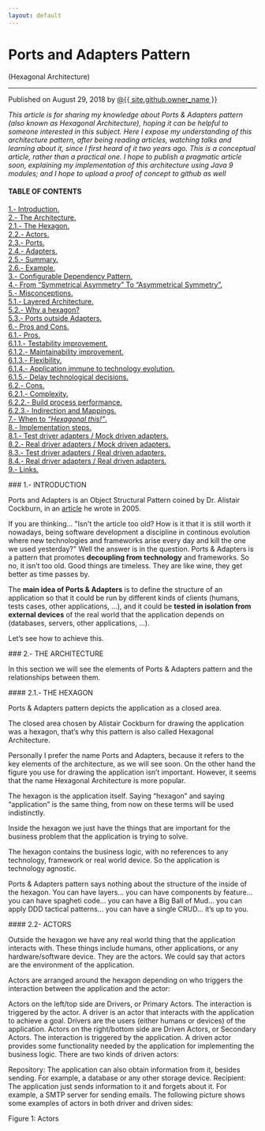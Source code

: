 ```yaml
---
layout: default
---
```


<div id="title">
<h1>Ports and Adapters Pattern</h1>
<p>(Hexagonal Architecture)</p>
<hr>
<span class="credits right">Published on August 29, 2018 by <a href="{{ site.github.owner_url }}">@{{ site.github.owner_name }}</a></span>
</div>

<p><em>This article is for sharing my knowledge about Ports & Adapters pattern (also known as Hexagonal Architecture), hoping it can be helpful to someone interested in this subject. Here I expose my understanding of this architecture pattern, after being reading articles, watching talks and learning about it, since I first heard of it two years ago. This is a conceptual article, rather than a practical one. I hope to publish a pragmatic article soon, explaining my implementation of this architecture using Java 9 modules; and I hope to upload a proof of concept to github as well</em></p>

#### TABLE OF CONTENTS

<a href="https://jmgarridopaz.github.io/content/hexagonalarchitecture.html#tc1">1.- Introduction.</a><br>
<a href="https://jmgarridopaz.github.io/content/hexagonalarchitecture.html#tc2">2.- The Architecture.</a><br>
  <a href="https://jmgarridopaz.github.io/content/hexagonalarchitecture.html#tc2-1">2.1.- The Hexagon.</a><br>
  <a href="https://jmgarridopaz.github.io/content/hexagonalarchitecture.html#tc2-2">2.2.- Actors.</a><br>
  <a href="https://jmgarridopaz.github.io/content/hexagonalarchitecture.html#tc2-3">2.3.- Ports.</a><br>
  <a href="https://jmgarridopaz.github.io/content/hexagonalarchitecture.html#tc2-4">2.4.- Adapters.</a><br>
  <a href="https://jmgarridopaz.github.io/content/hexagonalarchitecture.html#tc2-5">2.5.- Summary.</a><br>
  <a href="https://jmgarridopaz.github.io/content/hexagonalarchitecture.html#tc2-6">2.6.- Example.</a><br>
<a href="https://jmgarridopaz.github.io/content/hexagonalarchitecture.html#tc3">3.- Configurable Dependency Pattern.</a><br>
<a href="https://jmgarridopaz.github.io/content/hexagonalarchitecture.html#tc4">4.- From “Symmetrical Asymmetry” To “Asymmetrical Symmetry”.</a><br>
<a href="https://jmgarridopaz.github.io/content/hexagonalarchitecture.html#tc5">5.- Misconceptions.</a><br>
  <a href="https://jmgarridopaz.github.io/content/hexagonalarchitecture.html#tc5-1">5.1.- Layered Architecture.</a><br>
  <a href="https://jmgarridopaz.github.io/content/hexagonalarchitecture.html#tc5-2">5.2.- Why a hexagon?</a><br>
  <a href="https://jmgarridopaz.github.io/content/hexagonalarchitecture.html#tc5-3">5.3.- Ports outside Adapters.</a><br>
<a href="https://jmgarridopaz.github.io/content/hexagonalarchitecture.html#tc6">6.- Pros and Cons.</a><br>
  <a href="https://jmgarridopaz.github.io/content/hexagonalarchitecture.html#tc6-1">6.1.- Pros.</a><br>
    <a href="https://jmgarridopaz.github.io/content/hexagonalarchitecture.html#tc6-1-1">6.1.1.- Testability improvement.</a><br>
    <a href="https://jmgarridopaz.github.io/content/hexagonalarchitecture.html#tc6-1-2">6.1.2.- Maintainability improvement.</a><br>
    <a href="https://jmgarridopaz.github.io/content/hexagonalarchitecture.html#tc6-1-3">6.1.3.- Flexibility.</a><br>
    <a href="https://jmgarridopaz.github.io/content/hexagonalarchitecture.html#tc6-1-4">6.1.4.- Application immune to technology evolution.</a><br>
    <a href="https://jmgarridopaz.github.io/content/hexagonalarchitecture.html/#tc6-1-5">6.1.5.- Delay technological decisions.</a><br>
  <a href="https://jmgarridopaz.github.io/content/hexagonalarchitecture.html/#tc6-2">6.2.- Cons.</a><br>
    <a href="https://jmgarridopaz.github.io/content/hexagonalarchitecture.html/#tc6-2-1">6.2.1.- Complexity.</a><br>
    <a href="https://jmgarridopaz.github.io/content/hexagonalarchitecture.html/#tc6-2-2">6.2.2.- Build process performance.</a><br>
    <a href="https://jmgarridopaz.github.io/content/hexagonalarchitecture.html/#tc6-2-3">6.2.3.- Indirection and Mappings.</a><br>
<a href="https://jmgarridopaz.github.io/content/hexagonalarchitecture.html/#tc7">7.- When to <em>“Hexagonal this!”</em>.</a><br>
<a href="https://jmgarridopaz.github.io/content/hexagonalarchitecture.html/#tc8">8.- Implementation steps.</a><br>
  <a href="https://jmgarridopaz.github.io/content/hexagonalarchitecture.html/#tc8-1">8.1.- Test driver adapters / Mock driven adapters.</a><br>
  <a href="https://jmgarridopaz.github.io/content/hexagonalarchitecture.html/#tc8-2">8.2.- Real driver adapters / Mock driven adapters.</a><br>
  <a href="https://jmgarridopaz.github.io/content/hexagonalarchitecture.html/#tc8-3">8.3.- Test driver adapters / Real driven adapters.</a><br>
  <a href="https://jmgarridopaz.github.io/content/hexagonalarchitecture.html/#tc8-4">8.4.- Real driver adapters / Real driven adapters.</a><br>
<a href="https://jmgarridopaz.github.io/content/hexagonalarchitecture.html/#tc9">9.- Links.</a>

<div id="tc1"></div>
### 1.- INTRODUCTION

Ports and Adapters is an Object Structural Pattern coined by Dr. Alistair Cockburn, in an <a href="https://web.archive.org/web/20180822100852/http://alistair.cockburn.us/Hexagonal+architecture" target="_blank">article</a> he wrote in 2005.
  
If you are thinking... "Isn't the article too old? How is it that it is still worth it nowadays, being software development a discipline in continous evolution where new technologies and frameworks arise every day and kill the one we used yesterday?" Well the answer is in the question. Ports & Adapters is a pattern that promotes __decoupling from technology__ and frameworks. So no, it isn’t too old. Good things are timeless. They are like wine, they get better as time passes by.

The __main idea of Ports & Adapters__ is to define the structure of an application so that it could be run by different kinds of clients (humans, tests cases, other applications, ...), and it could be __tested in isolation from external devices__ of the real world that the application depends on (databases, servers, other applications, ...).

Let’s see how to achieve this.

<div id="tc2"></div>
### 2.- THE ARCHITECTURE

In this section we will see the elements of Ports & Adapters pattern and the relationships between them.

<div id="tc2-1"></div>
#### 2.1.- THE HEXAGON

Ports & Adapters pattern depicts the application as a closed area.

The closed area chosen by Alistair Cockburn for drawing the application was a hexagon, that’s why this pattern is also called Hexagonal Architecture.

Personally I prefer the name Ports and Adapters, because it refers to the key elements of the architecture, as we will see soon. On the other hand the figure you use for drawing the application isn’t important. However, it seems that the name Hexagonal Architecture is more popular.

The hexagon is the application itself. Saying “hexagon” and saying “application” is the same thing, from now on these terms will be used indistinctly.

Inside the hexagon we just have the things that are important for the business problem that the application is trying to solve.

The hexagon contains the business logic, with no references to any technology, framework or real world device. So the application is technology agnostic.

Ports & Adapters pattern says nothing about the structure of the inside of the hexagon. You can have layers… you can have components by feature… you can have spagheti code… you can have a Big Ball of Mud… you can apply DDD tactical patterns… you can have a single CRUD… it’s up to you.

<div id="tc2-2"></div>
#### 2.2- ACTORS

Outside the hexagon we have any real world thing that the application interacts with. These things include humans, other applications, or any hardware/software device. They are the actors. We could say that actors are the environment of the application.

Actors are arranged around the hexagon depending on who triggers the interaction between the application and the actor:

Actors on the left/top side are Drivers, or Primary Actors. The interaction is triggered by the actor. A driver is an actor that interacts with the application to achieve a goal. Drivers are the users (either humans or devices) of the application.
Actors on the right/bottom side are Driven Actors, or Secondary Actors. The interaction is triggered by the application. A driven actor provides some functionality needed by the application for implementing the business logic.
There are two kinds of driven actors:

Repository: The application can also obtain information from it, besides sending. For example, a database or any other storage device.
Recipient: The application just sends information to it and forgets about it. For example, a SMTP server for sending emails.
The following picture shows some examples of actors in both driver and driven sides:

<div style="background-image: url('/images/figure1.png');background-size:cover;">

Figure 1: Actors
